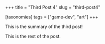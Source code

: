 +++
title = "Third Post 4"
slug = "third-post4"

[taxonomies]
tags = ["game-dev", "art"]
+++

This is the summary of the third post!

<!-- more -->

This is the rest of the post.
